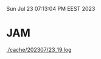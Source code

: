 Sun Jul 23 07:13:04 PM EEST 2023
# JAM
<a href='./cache/202307/23_19.log'>./cache/202307/23_19.log</a>

